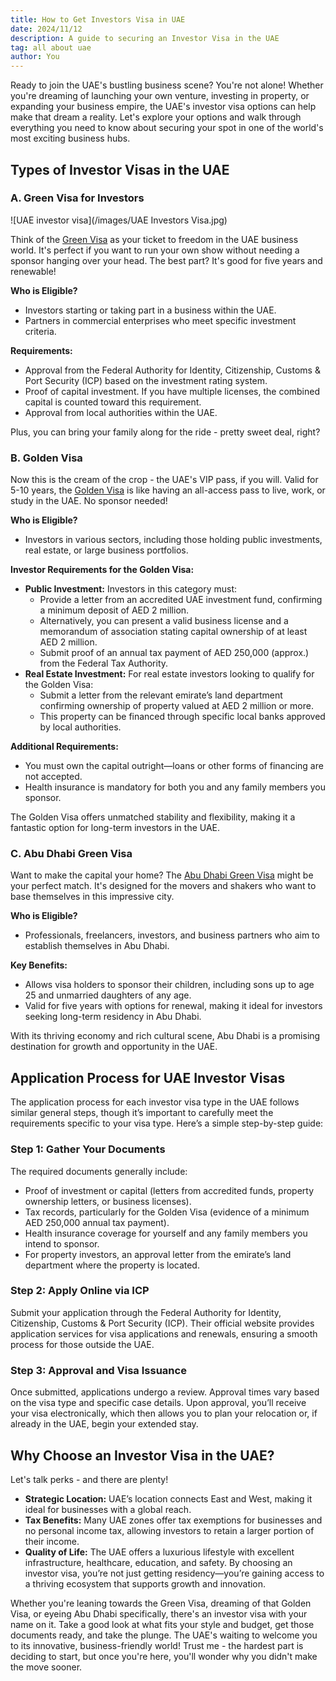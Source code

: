 ```yaml
---
title: How to Get Investors Visa in UAE
date: 2024/11/12
description: A guide to securing an Investor Visa in the UAE
tag: all about uae
author: You
---
```


Ready to join the UAE's bustling business scene? You're not alone! Whether you're dreaming of launching your own venture, investing in property, or expanding your business empire, the UAE's investor visa options can help make that dream a reality. Let's explore your options and walk through everything you need to know about securing your spot in one of the world's most exciting business hubs.

## Types of Investor Visas in the UAE
### A. Green Visa for Investors
![UAE investor visa](/images/UAE Investors Visa.jpg)

Think of the [Green Visa](https://u.ae/en/information-and-services/visa-and-emirates-id/residence-visas/residence-visa-for-doing-business-in-the-uae) as your ticket to freedom in the UAE business world. It's perfect if you want to run your own show without needing a sponsor hanging over your head. The best part? It's good for five years and renewable!

**Who is Eligible?**
*  Investors starting or taking part in a business within the UAE.
*  Partners in commercial enterprises who meet specific investment criteria.

**Requirements:**
*  Approval from the Federal Authority for Identity, Citizenship, Customs & Port Security (ICP) based on the investment rating system.
*  Proof of capital investment. If you have multiple licenses, the combined capital is counted toward this requirement.
*  Approval from local authorities within the UAE.

Plus, you can bring your family along for the ride - pretty sweet deal, right?

### B. Golden Visa
Now this is the cream of the crop - the UAE's VIP pass, if you will. Valid for 5-10 years, the [Golden Visa](https://u.ae/en/information-and-services/visa-and-emirates-id/residence-visas/golden-visa) is like having an all-access pass to live, work, or study in the UAE. No sponsor needed!

**Who is Eligible?**

*  Investors in various sectors, including those holding public investments, real estate, or large business portfolios.

**Investor Requirements for the Golden Visa:**
*  **Public Investment:** Investors in this category must:
      *  Provide a letter from an accredited UAE investment fund, confirming a minimum deposit of AED 2 million.
      *  Alternatively, you can present a valid business license and a memorandum of association stating capital ownership of at least AED 2 million.
      *  Submit proof of an annual tax payment of AED 250,000 (approx.) from the Federal Tax Authority.
*  **Real Estate Investment:** For real estate investors looking to qualify for the Golden Visa:
      *  Submit a letter from the relevant emirate’s land department confirming ownership of property valued at AED 2 million or more.
      *  This property can be financed through specific local banks approved by local authorities.

**Additional Requirements:**
*  You must own the capital outright—loans or other forms of financing are not accepted.
*  Health insurance is mandatory for both you and any family members you sponsor.

The Golden Visa offers unmatched stability and flexibility, making it a fantastic option for long-term investors in the UAE.

### C. Abu Dhabi Green Visa
Want to make the capital your home? The [Abu Dhabi Green Visa](https://adro.gov.ae/Visas/Types-of-Visas/Abu-Dhabi-Green-Visa) might be your perfect match. It's designed for the movers and shakers who want to base themselves in this impressive city.

**Who is Eligible?**
*  Professionals, freelancers, investors, and business partners who aim to establish themselves in Abu Dhabi.

**Key Benefits:**
*  Allows visa holders to sponsor their children, including sons up to age 25 and unmarried daughters of any age.
*  Valid for five years with options for renewal, making it ideal for investors seeking long-term residency in Abu Dhabi.

With its thriving economy and rich cultural scene, Abu Dhabi is a promising destination for growth and opportunity in the UAE.

## Application Process for UAE Investor Visas
The application process for each investor visa type in the UAE follows similar general steps, though it’s important to carefully meet the requirements specific to your visa type. Here’s a simple step-by-step guide:

### Step 1: Gather Your Documents
The required documents generally include:
*  Proof of investment or capital (letters from accredited funds, property ownership letters, or business licenses).
*  Tax records, particularly for the Golden Visa (evidence of a minimum AED 250,000 annual tax payment).
*  Health insurance coverage for yourself and any family members you intend to sponsor.
*  For property investors, an approval letter from the emirate’s land department where the property is located.

### Step 2: Apply Online via ICP
Submit your application through the Federal Authority for Identity, Citizenship, Customs & Port Security (ICP). Their official website provides application services for visa applications and renewals, ensuring a smooth process for those outside the UAE.

### Step 3: Approval and Visa Issuance
Once submitted, applications undergo a review. Approval times vary based on the visa type and specific case details. Upon approval, you’ll receive your visa electronically, which then allows you to plan your relocation or, if already in the UAE, begin your extended stay.

## Why Choose an Investor Visa in the UAE?
Let's talk perks - and there are plenty!
*  **Strategic Location:** UAE’s location connects East and West, making it ideal for businesses with a global reach.
*  **Tax Benefits:** Many UAE zones offer tax exemptions for businesses and no personal income tax, allowing investors to retain a larger portion of their income.
*  **Quality of Life:** The UAE offers a luxurious lifestyle with excellent infrastructure, healthcare, education, and safety.
By choosing an investor visa, you’re not just getting residency—you’re gaining access to a thriving ecosystem that supports growth and innovation.


Whether you're leaning towards the Green Visa, dreaming of that Golden Visa, or eyeing Abu Dhabi specifically, there's an investor visa with your name on it. Take a good look at what fits your style and budget, get those documents ready, and take the plunge. The UAE's waiting to welcome you to its innovative, business-friendly world! Trust me - the hardest part is deciding to start, but once you're here, you'll wonder why you didn't make the move sooner.
